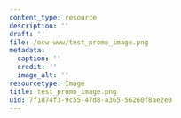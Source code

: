 ```yaml
---
content_type: resource
description: ''
draft: ''
file: /ocw-www/test_promo_image.png
metadata:
  caption: ''
  credit: ''
  image_alt: ''
resourcetype: Image
title: test_promo_image.png
uid: 7f1d74f3-9c55-47d8-a365-56260f8ae2e0
---
```

